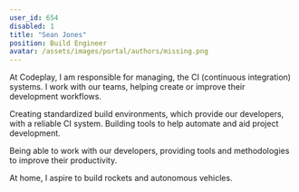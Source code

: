 ```yaml
---
user_id: 654
disabled: 1
title: "Sean Jones"
position: Build Engineer
avatar: /assets/images/portal/authors/missing.png
---
```

At Codeplay, I am responsible for managing, the CI (continuous integration) systems. I work with our teams, helping create or improve their development workflows.

Creating standardized build environments, which provide our developers, with a reliable CI system. Building tools to help automate and aid project development. 

Being able to work with our developers, providing tools and methodologies to improve their productivity.

At home, I aspire to build rockets and autonomous vehicles.

